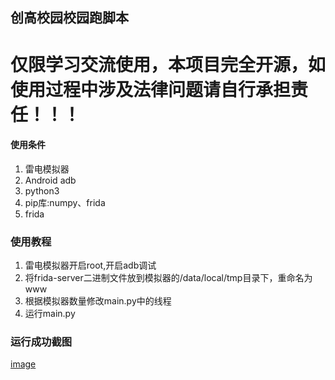 ## 创高校园校园跑脚本
# 仅限学习交流使用，本项目完全开源，如使用过程中涉及法律问题请自行承担责任！！！
#### 使用条件
1. 雷电模拟器
2. Android adb
3. python3
4. pip库:numpy、frida
5. frida
### 使用教程
1. 雷电模拟器开启root,开启adb调试
2. 将frida-server二进制文件放到模拟器的/data/local/tmp目录下，重命名为www
3. 根据模拟器数量修改main.py中的线程
4. 运行main.py
### 运行成功截图
[image](https://github.com/Amorter/HenuRun/assets/63935225/f62ee565-3aca-4a7f-ac2c-a4d496e5ec9e)

